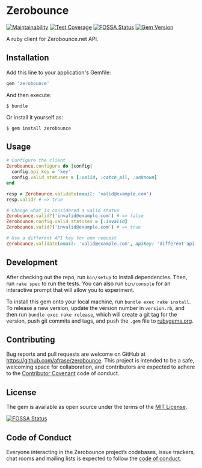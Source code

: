 # Zerobounce
[![Maintainability](https://api.codeclimate.com/v1/badges/35879ed0fe903e15175e/maintainability)](https://codeclimate.com/github/afrase/zerobounce/maintainability)
[![Test Coverage](https://api.codeclimate.com/v1/badges/35879ed0fe903e15175e/test_coverage)](https://codeclimate.com/github/afrase/zerobounce/test_coverage)
[![FOSSA Status](https://app.fossa.io/api/projects/git%2Bgithub.com%2Fafrase%2Fzerobounce.svg?type=shield)](https://app.fossa.io/projects/git%2Bgithub.com%2Fafrase%2Fzerobounce?ref=badge_shield)
[![Gem Version](https://badge.fury.io/rb/zerobounce.svg)](https://badge.fury.io/rb/zerobounce)

A ruby client for Zerobounce.net API.

## Installation

Add this line to your application's Gemfile:

```ruby
gem 'zerobounce'
```

And then execute:

    $ bundle

Or install it yourself as:

    $ gem install zerobounce

## Usage

```ruby
# Configure the client
Zerobounce.configure do |config|
  config.api_key = 'key'
  config.valid_statuses = [:valid, :catch_all, :unknown]
end

resp = Zerobounce.validate(email: 'valid@example.com')
resp.valid? # => true

# Change what is considered a valid status
Zerobounce.valid?('invalid@example.com') # => false
Zerobounce.config.valid_statuses = [:invalid]
Zerobounce.valid?('invalid@example.com') # => true

# Use a different API key for one request
Zerobounce.validate(email: 'valid@example.com', apikey: 'different-api-key')
```

## Development

After checking out the repo, run `bin/setup` to install dependencies.
Then, run `rake spec` to run the tests. You can also run `bin/console`
for an interactive prompt that will allow you to experiment.

To install this gem onto your local machine, run `bundle exec rake install`.
To release a new version, update the version number in `version.rb`,
and then run `bundle exec rake release`, which will create a git tag for
the version, push git commits and tags, and push the `.gem` file to
[rubygems.org](https://rubygems.org).

## Contributing

Bug reports and pull requests are welcome on GitHub at 
https://github.com/afrase/zerobounce. This project is intended to be a safe,
welcoming space for collaboration, and contributors are expected to adhere
to the [Contributor Covenant](http://contributor-covenant.org) code of conduct.

## License

The gem is available as open source under the terms of the
[MIT License](https://opensource.org/licenses/MIT).

[![FOSSA Status](https://app.fossa.io/api/projects/git%2Bgithub.com%2Fafrase%2Fzerobounce.svg?type=large)](https://app.fossa.io/projects/git%2Bgithub.com%2Fafrase%2Fzerobounce?ref=badge_large)

## Code of Conduct

Everyone interacting in the Zerobounce project’s codebases, issue trackers,
chat rooms and mailing lists is expected to follow the 
[code of conduct](https://github.com/afrase/zerobounce/blob/master/CODE_OF_CONDUCT.md).
